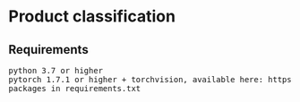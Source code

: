 # Product classification

## Requirements

<pre>
python 3.7 or higher
pytorch 1.7.1 or higher + torchvision, available here: https://pytorch.org/get-started/previous-versions/
packages in requirements.txt
</pre>
